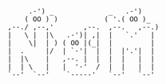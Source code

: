 <!-- <pre>
 _______       __   _____   
 \      \     |__| /     \  
 /   |   \    |  |/  \ /  \ 
/    |    \   |  /    Y    \
\____|__  /\__|  \____|__  /
        \/\______|       \/ 
        
</pre>

<pre>

 _______      _____        ____.  _____      _____     ____ ___.____        _________   _____   ________  ._____________ 
 \      \    /  _  \      |    | /  _  \    /     \   |    |   \    |      /   _____/  /  _  \  \_____  \ |   \______   \
 /   |   \  /  /_\  \     |    |/  /_\  \  /  \ /  \  |    |   /    |      \_____  \  /  /_\  \  /  / \  \|   ||    |  _/
/    |    \/    |    \/\__|    /    |    \/    Y    \ |    |  /|    |___   /        \/    |    \/   \_/.  \   ||    |   \
\____|__  /\____|__  /\________\____|__  /\____|__  / |______/ |_______ \ /_______  /\____|__  /\_____\ \_/___||______  /
        \/         \/                  \/         \/                   \/         \/         \/        \__>           \/ 

</pre> -->

<!-- <pre>

 _______      _____        ____.  _____      _____    
 \      \    /  _  \      |    | /  _  \    /     \   
 /   |   \  /  /_\  \     |    |/  /_\  \  /  \ /  \  
/    |    \/    |    \/\__|    /    |    \/    Y    \ 
\____|__  /\____|__  /\________\____|__  /\____|__  / 
        \/         \/                  \/         \/  

</pre> -->

<!-- <pre>

,---.   .--.     .-./`)  ,---.    ,---. 
|    \  |  |     \ '_ .')|    \  /    | 
|  ,  \ |  |    (_ (_) _)|  ,  \/  ,  | 
|  |\_ \|  |      / .  \ |  |\_   /|  | 
|  _( )_\  | ___  |-'`|  |  _( )_/ |  | 
| (_ o _)  ||   | |   '  | (_ o _) |  | 
|  (_,_)\  ||   `-'  /   |  (_,_)  |  | 
|  |    |  | \      /    |  |      |  | 
'--'    '--'  `-..-'     '--'      '--' 
                                        

</pre> -->

<pre>

     .-') _             _   .-')    
    ( OO ) )           ( '.( OO )_  
,--./ ,--,'       ,--.  ,--.   ,--.)
|   \ |  |\   .-')| ,|  |   `.'   | 
|    \|  | ) ( OO |(_|  |         | 
|  .     |/  | `-'|  |  |  |'.'|  | 
|  |\    |   ,--. |  |  |  |   |  | 
|  | \   |   |  '-'  /  |  |   |  | 
`--'  `--'    `-----'   `--'   `--' 

</pre>
